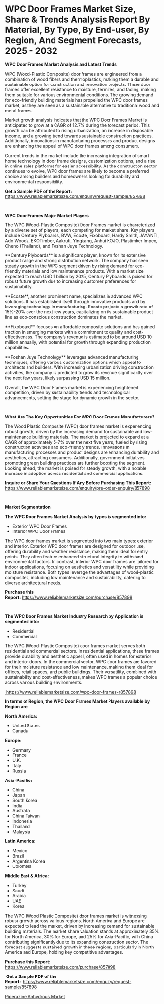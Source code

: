<p><h1>WPC Door Frames Market Size, Share & Trends Analysis Report By Material, By Type, By End-user, By Region, And Segment Forecasts, 2025 - 2032</h1></p><p><strong>WPC Door Frames Market Analysis and Latest Trends</strong></p>
<p><p>WPC (Wood-Plastic Composite) door frames are engineered from a combination of wood fibers and thermoplastics, making them a durable and sustainable option for construction and renovation projects. These door frames offer excellent resistance to moisture, termites, and fading, making them suitable for various environmental conditions. The growing demand for eco-friendly building materials has propelled the WPC door frames market, as they are seen as a sustainable alternative to traditional wood and metal frames.</p><p>Market growth analysis indicates that the WPC Door Frames Market is anticipated to grow at a CAGR of 12.7% during the forecast period. This growth can be attributed to rising urbanization, an increase in disposable income, and a growing trend towards sustainable construction practices. Additionally, innovations in manufacturing processes and product designs are enhancing the appeal of WPC door frames among consumers. </p><p>Current trends in the market include the increasing integration of smart home technology in door frame designs, customization options, and a rise in online sales platforms for easier accessibility. As the construction sector continues to evolve, WPC door frames are likely to become a preferred choice among builders and homeowners looking for durability and environmental responsibility.</p></p>
<p><strong>Get a Sample PDF of the Report:&nbsp;</strong> <a href="https://www.reliablemarketsize.com/enquiry/request-sample/857898?utm_campaign=2759&utm_medium=2&utm_source=Github&utm_content=ia&utm_term=31032025&utm_id=wpc-door-frames">https://www.reliablemarketsize.com/enquiry/request-sample/857898</a></p>
<p>&nbsp;</p>
<p><strong>WPC Door Frames Major Market Players</strong></p>
<p><p>The WPC (Wood-Plastic Composite) Door Frames market is characterized by a diverse set of players, each competing for market share. Key players include Century Plyboards, BVW, Ecoste, Fixoboard, Hardy Smith, JAYANTI, Ado Woods, EKOTimber, Aakruti, Yingkang, Anhui KOJO, Plastimber Impex, Cheno (Thailand), and Foshan Juye Technology.</p><p>**Century Plyboards** is a significant player, known for its extensive product range and strong distribution network. The company has seen steady growth in the WPC segment driven by rising demand for eco-friendly materials and low maintenance products. With a market size expected to reach USD 1 billion by 2025, Century Plyboards is poised for robust future growth due to increasing customer preferences for sustainability.</p><p>**Ecoste**, another prominent name, specializes in advanced WPC solutions. It has established itself through innovative products and by leveraging technology in manufacturing. Ecoste projects a growth rate of 15%-20% over the next few years, capitalizing on its sustainable product line as eco-conscious construction dominates the market.</p><p>**Fixoboard** focuses on affordable composite solutions and has gained traction in emerging markets with a commitment to quality and cost-effectiveness. The company’s revenue is estimated to be around USD 10 million annually, with potential for growth through expanding production capabilities.</p><p>**Foshan Juye Technology** leverages advanced manufacturing techniques, offering various customization options which appeal to architects and builders. With increasing urbanization driving construction activities, the company is predicted to grow its revenue significantly over the next few years, likely surpassing USD 15 million.</p><p>Overall, the WPC Door Frames market is experiencing heightened competition, driven by sustainability trends and technological advancements, setting the stage for dynamic growth in the sector.</p></p>
<p>&nbsp;</p>
<p><strong>What Are The Key Opportunities For WPC Door Frames Manufacturers?</strong></p>
<p><p>The Wood Plastic Composite (WPC) door frames market is experiencing robust growth, driven by the increasing demand for sustainable and low-maintenance building materials. The market is projected to expand at a CAGR of approximately 5-7% over the next five years, fueled by rising construction activities and eco-friendly trends. Innovations in manufacturing processes and product designs are enhancing durability and aesthetics, attracting consumers. Additionally, government initiatives promoting green building practices are further boosting the segment. Looking ahead, the market is poised for steady growth, with a notable increase in adoption across residential and commercial applications.</p></p>
<p><strong>Inquire or Share Your Questions If Any Before Purchasing This Report:</strong> <a href="https://www.reliablemarketsize.com/enquiry/pre-order-enquiry/857898?utm_campaign=2759&utm_medium=2&utm_source=Github&utm_content=ia&utm_term=31032025&utm_id=wpc-door-frames">https://www.reliablemarketsize.com/enquiry/pre-order-enquiry/857898</a></p>
<p>&nbsp;</p>
<p><strong>Market Segmentation</strong></p>
<p><strong>The WPC Door Frames Market Analysis by types is segmented into:</strong></p>
<p><ul><li>Exterior WPC Door Frames</li><li>Interior WPC Door Frames</li></ul></p>
<p><p>The WPC door frames market is segmented into two main types: exterior and interior. Exterior WPC door frames are designed for outdoor use, offering durability and weather resistance, making them ideal for entry points. They often feature enhanced structural integrity to withstand environmental factors. In contrast, interior WPC door frames are tailored for indoor applications, focusing on aesthetics and versatility while providing moisture resistance. Both types leverage the advantages of wood-plastic composites, including low maintenance and sustainability, catering to diverse architectural needs.</p></p>
<p><strong>Purchase this Report:&nbsp;</strong><a href="https://www.reliablemarketsize.com/purchase/857898?utm_campaign=2759&utm_medium=2&utm_source=Github&utm_content=ia&utm_term=31032025&utm_id=wpc-door-frames">https://www.reliablemarketsize.com/purchase/857898</a></p>
<p>&nbsp;</p>
<p><strong>The WPC Door Frames Market Industry Research by Application is segmented into:</strong></p>
<p><ul><li>Residential</li><li>Commercial</li></ul></p>
<p><p>The WPC (Wood-Plastic Composite) door frames market serves both residential and commercial sectors. In residential applications, these frames provide durability and aesthetic appeal, often used in homes for exterior and interior doors. In the commercial sector, WPC door frames are favored for their moisture resistance and low maintenance, making them ideal for offices, retail spaces, and public buildings. Their versatility, combined with sustainability and cost-effectiveness, makes WPC frames a popular choice across various building environments.</p></p>
<p><a href="https://www.reliablemarketsize.com/wpc-door-frames-r857898?utm_campaign=2759&utm_medium=2&utm_source=Github&utm_content=ia&utm_term=31032025&utm_id=wpc-door-frames">&nbsp;https://www.reliablemarketsize.com/wpc-door-frames-r857898</a></p>
<p><strong>In terms of Region, the WPC Door Frames Market Players available by Region are:</strong></p>
<p>
    <p> <strong> North America: </strong>
        <ul>
            <li>United States</li>
            <li>Canada</li>
        </ul>
        </p> 
    <p> <strong> Europe: </strong>
        <ul>
            <li>Germany</li>
            <li>France</li>
            <li>U.K.</li>
            <li>Italy</li>
            <li>Russia</li>
        </ul>
        </p> 
    <p> <strong> Asia-Pacific: </strong>
        <ul>
            <li>China</li>
            <li>Japan</li>
            <li>South Korea</li>
            <li>India</li>
            <li>Australia</li>
            <li>China Taiwan</li>
            <li>Indonesia</li>
            <li>Thailand</li>
            <li>Malaysia</li>
        </ul>
        </p> 
    <p> <strong> Latin America: </strong>
        <ul>
            <li>Mexico</li>
            <li>Brazil</li>
            <li>Argentina Korea</li>
            <li>Colombia</li>
        </ul>
        </p> 
    <p> <strong> Middle East & Africa: </strong>
        <ul>
            <li>Turkey</li>
            <li>Saudi</li>
            <li>Arabia</li>
            <li>UAE</li>
            <li>Korea</li>
        </ul>
    </p>
    </p>
<p><p>The WPC (Wood Plastic Composite) door frames market is witnessing robust growth across various regions. North America and Europe are expected to lead the market, driven by increasing demand for sustainable building materials. The market share valuation stands at approximately 35% for North America, 30% for Europe, and 25% for Asia-Pacific, with China contributing significantly due to its expanding construction sector. The forecast suggests sustained growth in these regions, particularly in North America and Europe, holding key competitive advantages.</p></p>
<p><strong>Purchase this Report: </strong><a href="https://www.reliablemarketsize.com/purchase/857898?utm_campaign=2759&utm_medium=2&utm_source=Github&utm_content=ia&utm_term=31032025&utm_id=wpc-door-frames">https://www.reliablemarketsize.com/purchase/857898</a></p>
<p>&nbsp;<strong>Get a Sample PDF of the Report:&nbsp;&nbsp;</strong><a href="https://www.reliablemarketsize.com/enquiry/request-sample/857898?utm_campaign=2759&utm_medium=2&utm_source=Github&utm_content=ia&utm_term=31032025&utm_id=wpc-door-frames">https://www.reliablemarketsize.com/enquiry/request-sample/857898</a></p>
<p><strong></strong></p>
<p><p><a href="https://github.com/elitasvimal/Market-Research-Report-List-1/blob/main/piperazine-anhydrous-market.md?utm_campaign=2759&utm_medium=2&utm_source=Github&utm_content=ia&utm_term=31032025&utm_id=wpc-door-frames">Piperazine Anhydrous Market</a></p></p>